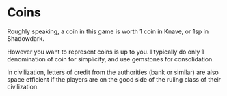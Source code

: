 # Coins

Roughly speaking, a coin in this game is worth 1 coin in Knave, or 1sp in Shadowdark.

However you want to represent coins is up to you. I typically do only 1 denomination of coin for simplicity, and use gemstones for consolidation. 

In civilization, letters of credit from the authorities (bank or similar) are also space efficient if the players are on the good side of the ruling class of their civilization.